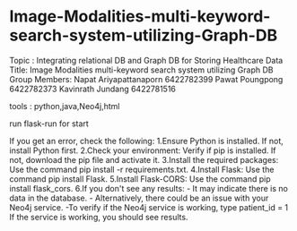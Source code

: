 # Image-Modalities-multi-keyword-search-system-utilizing-Graph-DB
Topic : Integrating relational DB and Graph DB for Storing Healthcare Data 
Title: 	Image Modalities multi-keyword search system utilizing Graph DB
Group Members:
Napat 		Ariyapattanaporn 	6422782399
Pawat 		Poungpong 		6422782373
Kavinrath 	Jundang 		6422781516

tools : python,java,Neo4j,html

run flask-run for start

If you get an error, check the following:
1.Ensure Python is installed.
    If not, install Python first.
2.Check your environment:
    Verify if pip is installed.
    If not, download the pip file and activate it.
3.Install the required packages:
    Use the command pip install -r requirements.txt.
4.Install Flask:
    Use the command pip install Flask.
5.Install Flask-CORS:
    Use the command pip install flask_cors.
6.If you don't see any results:
    - It may indicate there is no data in the database.
    - Alternatively, there could be an issue with your Neo4j service.
    -To verify if the Neo4j service is working,
         type patient_id = 1 
         If the service is working, you should see results.



